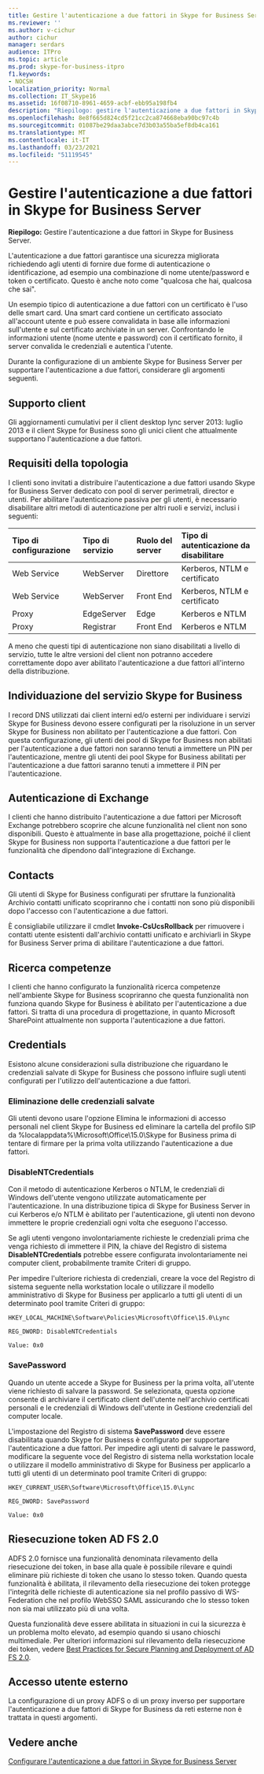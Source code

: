 ```yaml
---
title: Gestire l'autenticazione a due fattori in Skype for Business Server
ms.reviewer: ''
ms.author: v-cichur
author: cichur
manager: serdars
audience: ITPro
ms.topic: article
ms.prod: skype-for-business-itpro
f1.keywords:
- NOCSH
localization_priority: Normal
ms.collection: IT_Skype16
ms.assetid: 16f08710-8961-4659-acbf-ebb95a198fb4
description: "Riepilogo: gestire l'autenticazione a due fattori in Skype for Business Server."
ms.openlocfilehash: 8e8f665d824cd5f21cc2ca874668eba90bc97c4b
ms.sourcegitcommit: 01087be29daa3abce7d3b03a55ba5ef8db4ca161
ms.translationtype: MT
ms.contentlocale: it-IT
ms.lasthandoff: 03/23/2021
ms.locfileid: "51119545"
---
```

# <a name="manage-two-factor-authentication-in-skype-for-business-server"></a>Gestire l'autenticazione a due fattori in Skype for Business Server
 
**Riepilogo:** Gestire l'autenticazione a due fattori in Skype for Business Server.
  
L'autenticazione a due fattori garantisce una sicurezza migliorata richiedendo agli utenti di fornire due forme di autenticazione o identificazione, ad esempio una combinazione di nome utente/password e token o certificato. Questo è anche noto come "qualcosa che hai, qualcosa che sai". 
  
Un esempio tipico di autenticazione a due fattori con un certificato è l'uso delle smart card. Una smart card contiene un certificato associato all'account utente e può essere convalidata in base alle informazioni sull'utente e sul certificato archiviate in un server. Confrontando le informazioni utente (nome utente e password) con il certificato fornito, il server convalida le credenziali e autentica l'utente.
  
Durante la configurazione di un ambiente Skype for Business Server per supportare l'autenticazione a due fattori, considerare gli argomenti seguenti.
  
## <a name="client-support"></a>Supporto client

Gli aggiornamenti cumulativi per il client desktop lync server 2013: luglio 2013 e il client Skype for Business sono gli unici client che attualmente supportano l'autenticazione a due fattori.
  
## <a name="topology-requirements"></a>Requisiti della topologia

I clienti sono invitati a distribuire l'autenticazione a due fattori usando Skype for Business Server dedicato con pool di server perimetrali, director e utenti. Per abilitare l'autenticazione passiva per gli utenti, è necessario disabilitare altri metodi di autenticazione per altri ruoli e servizi, inclusi i seguenti:
  
|**Tipo di configurazione**|**Tipo di servizio**|**Ruolo del server**|**Tipo di autenticazione da disabilitare**|
|:-----|:-----|:-----|:-----|
|Web Service  <br/> |WebServer  <br/> |Direttore  <br/> |Kerberos, NTLM e certificato  <br/> |
|Web Service  <br/> |WebServer  <br/> |Front End  <br/> |Kerberos, NTLM e certificato  <br/> |
|Proxy  <br/> |EdgeServer  <br/> |Edge  <br/> |Kerberos e NTLM  <br/> |
|Proxy  <br/> |Registrar  <br/> |Front End  <br/> |Kerberos e NTLM  <br/> |
   
A meno che questi tipi di autenticazione non siano disabilitati a livello di servizio, tutte le altre versioni del client non potranno accedere correttamente dopo aver abilitato l'autenticazione a due fattori all'interno della distribuzione.
  
## <a name="skype-for-business-service-discovery"></a>Individuazione del servizio Skype for Business

I record DNS utilizzati dai client interni ed/o esterni per individuare i servizi Skype for Business devono essere configurati per la risoluzione in un server Skype for Business non abilitato per l'autenticazione a due fattori. Con questa configurazione, gli utenti dei pool di Skype for Business non abilitati per l'autenticazione a due fattori non saranno tenuti a immettere un PIN per l'autenticazione, mentre gli utenti dei pool Skype for Business abilitati per l'autenticazione a due fattori saranno tenuti a immettere il PIN per l'autenticazione.
  
## <a name="exchange-authentication"></a>Autenticazione di Exchange

I clienti che hanno distribuito l'autenticazione a due fattori per Microsoft Exchange potrebbero scoprire che alcune funzionalità nel client non sono disponibili. Questo è attualmente in base alla progettazione, poiché il client Skype for Business non supporta l'autenticazione a due fattori per le funzionalità che dipendono dall'integrazione di Exchange.
  
## <a name="contacts"></a>Contacts

Gli utenti di Skype for Business configurati per sfruttare la funzionalità Archivio contatti unificato scopriranno che i contatti non sono più disponibili dopo l'accesso con l'autenticazione a due fattori.
  
È consigliabile utilizzare il cmdlet **Invoke-CsUcsRollback** per rimuovere i contatti utente esistenti dall'archivio contatti unificato e archiviarli in Skype for Business Server prima di abilitare l'autenticazione a due fattori.
  
## <a name="skill-search"></a>Ricerca competenze

I clienti che hanno configurato la funzionalità ricerca competenze nell'ambiente Skype for Business scopriranno che questa funzionalità non funziona quando Skype for Business è abilitato per l'autenticazione a due fattori. Si tratta di una procedura di progettazione, in quanto Microsoft SharePoint attualmente non supporta l'autenticazione a due fattori.
  
## <a name="credentials"></a>Credentials

Esistono alcune considerazioni sulla distribuzione che riguardano le credenziali salvate di Skype for Business che possono influire sugli utenti configurati per l'utilizzo dell'autenticazione a due fattori.
  
### <a name="deleting-saved-credentials"></a>Eliminazione delle credenziali salvate

Gli utenti  devono usare l'opzione Elimina le informazioni di accesso personali nel client Skype for Business ed eliminare la cartella del profilo SIP da %localappdata%\Microsoft\Office\15.0\Skype for Business prima di tentare di firmare per la prima volta utilizzando l'autenticazione a due fattori.
  
### <a name="disablentcredentials"></a>DisableNTCredentials

Con il metodo di autenticazione Kerberos o NTLM, le credenziali di Windows dell'utente vengono utilizzate automaticamente per l'autenticazione. In una distribuzione tipica di Skype for Business Server in cui Kerberos e/o NTLM è abilitato per l'autenticazione, gli utenti non devono immettere le proprie credenziali ogni volta che eseguono l'accesso.
  
Se agli utenti vengono involontariamente richieste le credenziali prima che venga richiesto di immettere il PIN, la chiave del Registro di sistema **DisableNTCredentials** potrebbe essere configurata involontariamente nei computer client, probabilmente tramite Criteri di gruppo.
  
Per impedire l'ulteriore richiesta di credenziali, creare la voce del Registro di sistema seguente nella workstation locale o utilizzare il modello amministrativo di Skype for Business per applicarlo a tutti gli utenti di un determinato pool tramite Criteri di gruppo:
  
    HKEY_LOCAL_MACHINE\Software\Policies\Microsoft\Office\15.0\Lync
  
    REG_DWORD: DisableNTCredentials
  
    Value: 0x0
  
### <a name="savepassword"></a>SavePassword

Quando un utente accede a Skype for Business per la prima volta, all'utente viene richiesto di salvare la password. Se selezionata, questa opzione consente di archiviare il certificato client dell'utente nell'archivio certificati personali e le credenziali di Windows dell'utente in Gestione credenziali del computer locale.
  
L'impostazione del Registro di sistema **SavePassword** deve essere disabilitata quando Skype for Business è configurato per supportare l'autenticazione a due fattori. Per impedire agli utenti di salvare le password, modificare la seguente voce del Registro di sistema nella workstation locale o utilizzare il modello amministrativo di Skype for Business per applicarlo a tutti gli utenti di un determinato pool tramite Criteri di gruppo:
  
    HKEY_CURRENT_USER\Software\Microsoft\Office\15.0\Lync
  
    REG_DWORD: SavePassword
  
    Value: 0x0
  
## <a name="ad-fs-20-token-replay"></a>Riesecuzione token AD FS 2.0

ADFS 2.0 fornisce una funzionalità denominata rilevamento della riesecuzione dei token, in base alla quale è possibile rilevare e quindi eliminare più richieste di token che usano lo stesso token. Quando questa funzionalità è abilitata, il rilevamento della riesecuzione dei token protegge l'integrità delle richieste di autenticazione sia nel profilo passivo di WS-Federation che nel profilo WebSSO SAML assicurando che lo stesso token non sia mai utilizzato più di una volta.
  
Questa funzionalità deve essere abilitata in situazioni in cui la sicurezza è un problema molto elevato, ad esempio quando si usano chioschi multimediale. Per ulteriori informazioni sul rilevamento della riesecuzione dei token, vedere [Best Practices for Secure Planning and Deployment of AD FS 2.0](/previous-versions/windows/it-pro/windows-server-2008-R2-and-2008/ff630160(v=ws.10)).
  
## <a name="external-user-access"></a>Accesso utente esterno

La configurazione di un proxy ADFS o di un proxy inverso per supportare l'autenticazione a due fattori di Skype for Business da reti esterne non è trattata in questi argomenti.
  
## <a name="see-also"></a>Vedere anche

[Configurare l'autenticazione a due fattori in Skype for Business Server](configure-two-factor.md)
